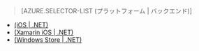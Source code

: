 ﻿> [AZURE.SELECTOR-LIST (プラットフォーム | バックエンド)]
- [(iOS | .NET)](../articles/app-service-mobile-dotnet-backend-ios-get-started-push-preview.md)
- [(Xamarin iOS | .NET)](../articles/app-service-mobile-dotnet-backend-xamarin-ios-get-started-push-preview.md)
- [(Windows Store | .NET)](../articles/app-service-mobile-dotnet-backend-windows-store-dotnet-get-started-push-preview.md)

<!--HONumber=49-->